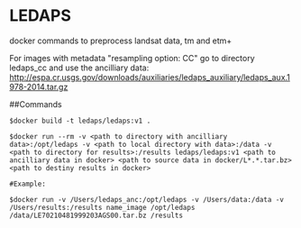 # LEDAPS
docker commands to preprocess landsat data, tm and etm+ 

For images with metadata "resampling option: CC" go to directory ledaps_cc and use the ancilliary data: 
http://espa.cr.usgs.gov/downloads/auxiliaries/ledaps_auxiliary/ledaps_aux.1978-2014.tar.gz

##Commands
```
$docker build -t ledaps/ledaps:v1 .

$docker run --rm -v <path to directory with ancilliary data>:/opt/ledaps -v <path to local directory with data>:/data -v <path to directory for results>:/results ledaps/ledaps:v1 <path to ancilliary data in docker> <path to source data in docker/L*.*.tar.bz> <path to destiny results in docker>

#Example:

$docker run -v /Users/ledaps_anc:/opt/ledaps -v /Users/data:/data -v /Users/results:/results name_image /opt/ledaps /data/LE70210481999203AGS00.tar.bz /results
```
